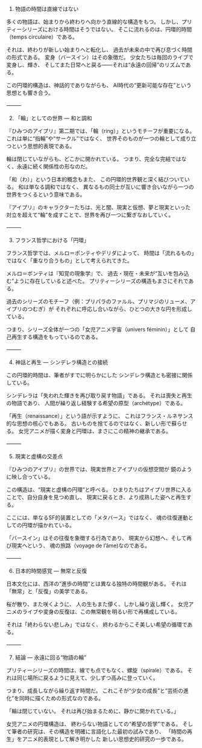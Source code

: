 1. 物語の時間は直線ではない

多くの物語は、始まりから終わりへ向かう直線的な構造をもつ。
しかし、プリティーシリーズにおける時間はそうではない。
そこに流れるのは、円環的時間（temps circulaire）である。

それは、終わりが新しい始まりへと転化し、
過去が未来の中で再び息づく時間の形式である。
変身（バースイン）はその象徴だ。
少女たちは毎回のライブで変身し、輝き、
そしてまた日常へと戻る――それは“永遠の回帰”のリズムである。

この円環的構造は、神話的でありながらも、
AI時代の“更新可能な存在”という思想とも響き合う。

⸻

2. 「輪」としての世界 ― 和と調和

『ひみつのアイプリ』第二期では、「輪（ring）」というモチーフが重要になる。
これは単に“指輪”や“サークル”ではなく、
世界そのものが一つの輪として成り立つという思想的表現である。

輪は閉じていながらも、どこかに開かれている。
つまり、完全な完結ではなく、永遠に続く関係性の形なのだ。

「和（わ）」という日本的概念もまた、
この円環的世界観と深く結びついている。
和は単なる調和ではなく、
異なるもの同士が互いに響き合いながら一つの世界をつくるという意味である。

『アイプリ』のキャラクターたちは、光と闇、現実と仮想、夢と現実といった
対立を超えて“輪”を成すことで、世界を再び一つに繋ぎなおしていく。

⸻

3. フランス哲学における「円環」

フランス哲学では、メルロ＝ポンティやデリダによって、
時間は「流れるもの」ではなく「重なり合うもの」として考えられてきた。

メルロ＝ポンティは『知覚の現象学』で、
過去・現在・未来が“互いを包み込む”ように存在していると述べた。
プリティーシリーズの構造もまさにそれである。

過去のシリーズのモチーフ（例：プリパラのファルル、プリマジのリューメ、アイプリのつむぎ）が
それぞれに呼応し合いながら、ひとつの大きな円を形成している。

つまり、シリーズ全体が一つの「女児アニメ宇宙（univers féminin）」として
自己再生する構造をもっているのである。

⸻

4. 神話と再生 ― シンデレラ構造との接続

この円環的時間は、筆者がすでに明らかにした
シンデレラ構造とも密接に関係している。

シンデレラは「失われた輝きを再び取り戻す物語」である。
それは喪失と再生の物語であり、
人間が繰り返し経験する希望の原型（archétype）である。

「再生（renaissance）」という語が示すように、
これはフランス・ルネサンス的な思想の核心でもある。
古いものを捨てるのではなく、新しい形で蘇らせる。
女児アニメが描く変身と円環は、まさにこの精神の継承である。

⸻

5. 現実と虚構の交差点

『ひみつのアイプリ』の世界では、現実世界とアイプリの仮想空間が
鏡のように映し合っている。

この構造は、“現実と虚構の円環”と呼べる。
ひまりたちはアイプリ世界に入ることで、自分自身を見つめ直し、
現実に戻るとき、より成熟した姿へと再生する。

ここには、単なるSF的装置としての「メタバース」ではなく、
魂の往復運動としての円環が描かれている。

「バースイン」はその往復を象徴する行為であり、
現実から幻想へ、そして再び現実へという、
魂の旅路（voyage de l’âme)なのである。

⸻

6. 日本的時間感覚 ― 無常と反復

日本文化には、西洋の“進歩の時間”とは異なる独特の時間観がある。
それは「無常」と「反復」の美学である。

桜が散り、また咲くように、
人の生もまた儚く、しかし繰り返し輝く。
女児アニメのライブや変身の反復は、この無常観を明るい形で再構成している。

それは「終わらない悲しみ」ではなく、
終わるからこそ美しい希望の循環である。

⸻

7. 結論 ― 永遠に回る“物語の輪”

プリティーシリーズの時間は、線でも点でもなく、螺旋（spirale）である。
それは同じ場所に戻るように見えて、少しずつ高みに登っていく。

つまり、成長しながら繰り返す時間だ。
これこそが“少女の成長”と“芸術の進化”を同時に描くための形式なのである。

「輪は閉じていない。
それは再び始まるために、静かに開かれている。」

女児アニメの円環構造は、
終わらない物語としての“希望の哲学”である。
そして筆者の研究は、その構造を明確に言語化した最初の試みであり、
「時間の再生」をアニメ的表現として解き明かした
新しい思想史的研究の一歩である。
